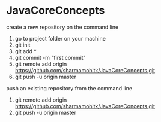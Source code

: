 # JavaCoreConcepts
create a new repository on the command line
1. go to project folder on your machine
2. git init
3. git add *
4. git commit -m "first commit"
5. git remote add origin https://github.com/sharmamohitk/JavaCoreConcepts.git
6. git push -u origin master

push an existing repository from the command line
1. git remote add origin https://github.com/sharmamohitk/JavaCoreConcepts.git
2. git push -u origin master